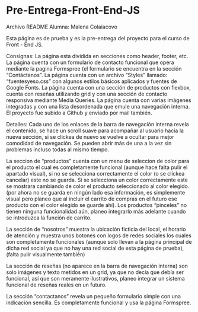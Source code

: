 # Pre-Entrega-Front-End-JS
Archivo README
Alumna: Malena Colaiacovo

Esta página es de prueba y es la pre-entrega del proyecto para el curso de Front - End JS.

Consignas:
La página esta dividida en secciones como header, footer, etc.
La página cuenta con un formulario de contacto funcional que opera mediante la pagina Formspree (el formulario se encuentra en la sección “Contáctanos”. 
La página cuenta con un archivo “Styles” llamado: “fuentesyeso.css” con algunos estilos básicos aplicados y fuentes de Google Fonts.
La página cuenta con una sección de productos con flexbox, cuenta con reseñas utilizando grid y con una sección de contacto responsiva mediante Media Queries.
La página cuenta con varias imágenes integradas y con una lista desordenada que emule una navegación interna.
El proyecto fue subido a Github y enviado por mail también.

Detalles:
Cada uno de los enlaces de la barra de navegación interna revela el contenido, se hace un scroll suave para acompañar al usuario hacia la nueva sección, si se clickea de nuevo se vuelve a ocultar para mejor comodidad de navegación. Se pueden abrir más de una a la vez sin problemas incluso todas al mismo tiempo.

La seccion de “productos” cuenta con un menu de seleccion de color para el producto el cual es completamente funcional (aunque hace falta pulir el apartado visual), si no se selecciona correctamente el color (o se clickea cancelar) este no se guarda.
Si se selecciona un color correctamente este se mostrara cambiando de color el producto seleccionado al color elegido. (por ahora no se guarda en ningún lado esa información, es simplemente visual pero planeo que al incluir el carrito de compras en el futuro ese producto con el color elegido se guarde ahí).
Los productos “pinceles” no tienen ninguna funcionalidad aún, planeo integrarlo más adelante cuando se introduzca la función de carrito.

La sección de “nosotros” muestra la ubicación ficticia del local, el horario de atención y muestra unos botones con logos de redes sociales los cuales son completamente funcionales (aunque solo llevan a la página principal de dicha red social ya que no hay una red social de esta página de prueba), (falta pulir visualmente también)

La sección de reseñas (no aparece en la barra de navegación interna) son solo imágenes y texto metidos en un grid, ya que no decía que debía ser funcional, así que son meramente ilustrativos, planeo integrar un sistema funcional de reseñas reales en un futuro.

La sección “contactanos” revela un pequeño formulario simple con una indicación sencilla.
Es completamente funcional y usa la página Formspree.
